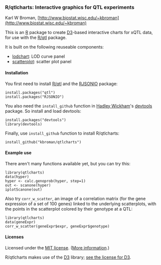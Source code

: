 ### R/qtlcharts: Interactive graphics for QTL experiments

Karl W Broman,
[http://www.biostat.wisc.edu/~kbroman](http://www.biostat.wisc.edu/~kbroman)

This is an [R](http://www.r-project.org) package to create
[D3](http://d3js.org)-based interactive charts for xQTL data, for use
with the [R/qtl](http://www.rqtl.org) package.

It is built on the following reuseable components:
- [lodchart](inst/panels/lodchart): LOD curve panel
- [scatterplot](inst/panels/scatterplot): scatter plot panel


#### Installation

You first need to install [R/qtl](http://www.rqtl.org) and the
[RJSONIO](http://cran.r-project.org/web/packages/RJSONIO/index.html)
package:

    install.packages("qtl")
    install.packages("RJSONIO")

You also need the `install_github` function in
[Hadley Wickham](http://had.co.nz/)'s [devtools]() package. So install
and load devtools:

    install.packages("devtools")
    library(devtools)

Finally, use `install_github` function to install R/qtlcharts:

    install_github("kbroman/qtlcharts")


#### Example use

There aren't many functions available yet, but you can try this:

    library(qtlcharts)
    data(hyper)
    hyper <- calc.genoprob(hyper, step=1)
    out <- scanone(hyper)
    iplotScanone(out)

Also try `corr_w_scatter`, an image of a correlation matrix (for the
gene expression of a set of 100 genes) linked to the underlying
scatterplots, with the points in the scatterplot colored by their
genotype at a QTL:

    library(qtlcharts)
    data(geneExpr)
    corr_w_scatter(geneExpr$expr, geneExpr$genotype)

#### Licenses

Licensed under the [MIT license](LICENSE). ([More information](http://en.wikipedia.org/wiki/MIT_License).)

R/qtlcharts makes use of the [D3](http://d3js.org) library;
[see the license for D3](inst/d3/LICENSE).
